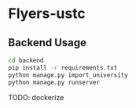 # Flyers-ustc

## Backend Usage

```bash
cd backend
pip install -r requirements.txt 
python manage.py import_university
python manage.py runserver
```

TODO: dockerize